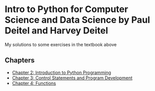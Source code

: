 # Intro to Python for Computer Science and Data Science by Paul Deitel and Harvey Deitel

My solutions to some exercises in the textbook above

## Chapters
- [Chapter 2: Introduction to Python Programming](https://github.com/oluwadamiloju/python-deitel-exercises/tree/main/com/exercises/chapter_two) 
- [Chapter 3: Control Statements and Program Development](https://github.com/oluwadamiloju/python-deitel-exercises/tree/main/com/exercises/chapter_three)
- [Chapter 4: Functions](https://github.com/oluwadamiloju/python-deitel-exercises/tree/main/com/exercises/chapter_four)